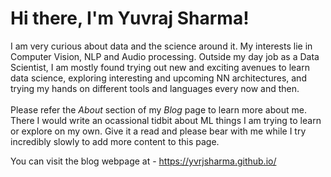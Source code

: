 
<h1>Hi there, I'm Yuvraj Sharma!</h1>
	<p>I am very curious about data and the science around it. My interests lie in Computer Vision, NLP and Audio processing. Outside my day job as a Data Scientist, I am mostly found trying out new and exciting avenues to learn data science, exploring interesting and upcoming NN architectures, and trying my hands on different tools and languages every now and then. <br><br> Please refer the <em>About </em> section of my <em> Blog </em> page to learn more about me. There I would write an ocassional tidbit about ML things I am trying to learn or explore on my own. Give it a read and please bear with me while I try incredibly slowly to add more content to this page. </p>

You can visit the blog webpage at - https://yvrjsharma.github.io/
